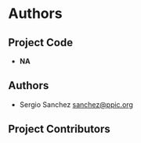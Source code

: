 # Authors

## Project Code

* __NA__

## Authors
* Sergio Sanchez <sanchez@ppic.org>

## Project Contributors


